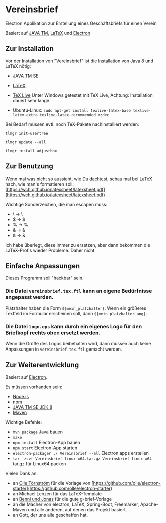 # Vereinsbrief

Electron Applikation zur Erstellung eines Geschäftsbriefs für einen Verein

Basiert auf [JAVA TM](https://www.java.com/de/), [LaTeX](https://www.latex-project.org/) und [Electron](https://github.com/atom/electron)


## Zur Installation

Vor der Installation von "Vereinsbrief" ist die Installation von Java 8 und LaTeX nötig:

* [JAVA TM SE](http://www.oracle.com/technetwork/java/javase/downloads/jre8-downloads-2133155.html)
* [LaTeX](https://www.latex-project.org/get/)

* [TeX Live](https://www.tug.org/texlive/acquire-netinstall.html) Unter Windows getestet mit TeX Live, Achtung: Installation dauert sehr lange
* Ubuntu-Linux: `sudo apt-get install texlive-latex-base texlive-latex-extra texlive-latex-recommended xzdec`

Bei Bedarf müssen evtl. noch TeX-Pakete nachinstalliert werden:


`tlmgr init-usertree`
 
`tlmgr update --all`

`tlmgr install adjustbox`

## Zur Benutzung

Wenn mal was nicht so aussieht, wie Du dachtest, schau mal bei LaTeX nach, wie man's formatieren soll:
[https://wch.github.io/latexsheet/latexsheet.pdf](https://wch.github.io/latexsheet/latexsheet.pdf)

Wichtige Sonderzeichen, die man escapen muss:

* \ -> \\
* $ -> \$
* % -> \%
* & -> \&
* & -> \&

Ich habe überlegt, diese immer zu ersetzen, aber dann bekommen die LaTeX-Profis wieder Probleme. Daher nicht.


## Einfache Anpassungen

Dieses Programm soll "hackbar" sein.

### Die Datei `vereinsbrief.tex.ftl` kann an eigene Bedürfnisse angepasst werden.

Platzhalter haben die Form `${mein_platzhalter}`.
Wenn ein größeres Textfeld im Formular erscheinen soll, dann `${mein_platzhalterLang}`.

### Die Datei `logo.eps` kann durch ein eigenes Logo für den Briefkopf rechts oben ersetzt werden.

Wenn die Größe des Logos beibehalten wird, dann müssen auch keine Anpassungen in `vereinsbrief.tex.ftl` gemacht werden.   


## Zur Weiterentwicklung

Basiert auf [Electron](https://github.com/atom/electron).

Es müssen vorhanden sein:
* [Node.js](https://nodejs.org/en/download/current/)
* [npm](https://www.npmjs.com/get-npm)
* [JAVA TM SE JDK 8](http://www.oracle.com/technetwork/java/javase/downloads/jdk8-downloads-2133151.html)
* [Maven](https://maven.apache.org/)


Wichtige Befehle:
* `mvn package` Java bauen
* `make`
* `npm install` Electron-App bauen
* `npm start`   Electron-App starten
* `electron-packager ./ Vereinsbrief --all` Electron apps erstellen
* `tar -zcvf Vereinsbrief-linux-x64.tar.gz Vereinsbrief-linux-x64` tar.gz für Linux64 packen

Vielen Dank an:

* an [Olle Törnström](https://github.com/olle) für die Vorlage von [https://github.com/olle/electron-starter](https://github.com/olle/electron-starter)
* an Michael Lenzen für das LaTeX-Template
* an [Benni und Jonas](http://be-jo.net/) für die gute g-brief-Vorlage
* an die Macher von electron, LaTeX, Spring-Boot, Freemarker, Apache-Maven und alle anderen, auf denen das Projekt basiert.
* an Gott, der uns alle geschaffen hat.
  